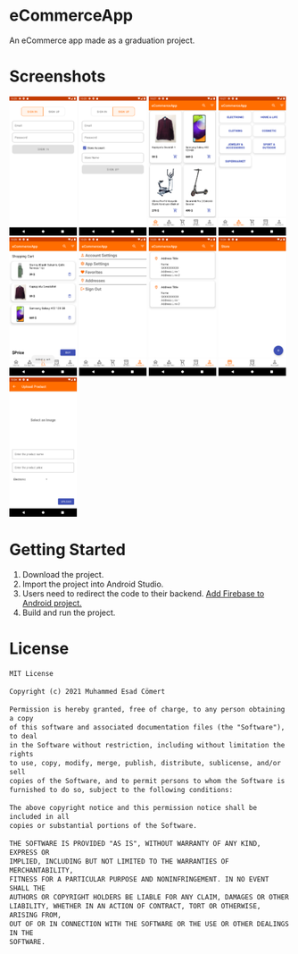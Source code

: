 # eCommerceApp

An eCommerce app made as a graduation project.

# Screenshots

<img src="images/SignIn.png" width="24%" height="24%"/> <img src="images/SignUp.png" width="24%" height="24%"/> <img src="images/Home.png" width="24%" height="24%"/> <img src="images/Categories.png" width="24%" height="24%"/> <img src="images/Cart.png" width="24%" height="24%"/> <img src="images/Account.png" width="24%" height="24%"/>
<img src="images/Addresses.png" width="24%" height="24%"/> <img src="images/Store.png" width="24%" height="24%"/> <img src="images/Upload Product.png" width="24%" height="24%"/>

# Getting Started

1. Download the project.
2. Import the project into Android Studio.
3. Users need to redirect the code to their backend. [Add Firebase to Android project.](https://firebase.google.com/docs/android/setup)
4. Build and run the project.

# License

```
MIT License

Copyright (c) 2021 Muhammed Esad Cömert

Permission is hereby granted, free of charge, to any person obtaining a copy
of this software and associated documentation files (the "Software"), to deal
in the Software without restriction, including without limitation the rights
to use, copy, modify, merge, publish, distribute, sublicense, and/or sell
copies of the Software, and to permit persons to whom the Software is
furnished to do so, subject to the following conditions:

The above copyright notice and this permission notice shall be included in all
copies or substantial portions of the Software.

THE SOFTWARE IS PROVIDED "AS IS", WITHOUT WARRANTY OF ANY KIND, EXPRESS OR
IMPLIED, INCLUDING BUT NOT LIMITED TO THE WARRANTIES OF MERCHANTABILITY,
FITNESS FOR A PARTICULAR PURPOSE AND NONINFRINGEMENT. IN NO EVENT SHALL THE
AUTHORS OR COPYRIGHT HOLDERS BE LIABLE FOR ANY CLAIM, DAMAGES OR OTHER
LIABILITY, WHETHER IN AN ACTION OF CONTRACT, TORT OR OTHERWISE, ARISING FROM,
OUT OF OR IN CONNECTION WITH THE SOFTWARE OR THE USE OR OTHER DEALINGS IN THE
SOFTWARE.
```